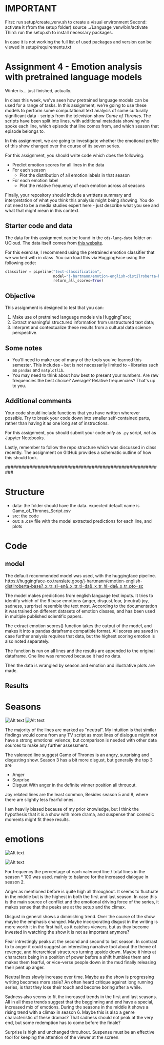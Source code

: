 
# IMPORTANT
First: run setup/create_venv.sh to create a visual environment
Second: activate it (from the setup folder) source ../Language_venv/bin/activate
Third:  run the setup.sh to install necessary packages.

In case it is not working the full list of used packages and version can be viewed in setup/requirements.txt

# Assignment 4 - Emotion analysis with pretrained language models

Winter is... just finished, actually.

In class this week, we've seen how pretrained language models can be used for a range of tasks. In this assignment, we're going to use these models to perform some computational text analysis of some culturally significant data - scripts from the television show *Game of Thrones*. The scripts have been split into lines, with additional metadata showing who spoke each line, which episode that line comes from, and which season that episode belongs to.

In this assignment, we are going to investigate whether the emotional profile of this show changed over the course of its seven series.

For this assignment, you should write code which does the following:

- Predict emotion scores for all lines in the data
- For each season
    - Plot the distribution of all emotion labels in that season
- For each emotion label
    - Plot the relative frequency of each emotion across all seasons

Finally, your repository should include a writtens summary and interpretation of what you think this analysis might being showing. You do not need to be a media studies expert here - just describe what you see and what that might mean in this context.


## Starter code and data

The data for this assignment can be found in the ```cds-lang-data``` folder on UCloud. The data itself comes from [this website](https://www.kaggle.com/datasets/albenft/game-of-thrones-script-all-seasons?select=Game_of_Thrones_Script.csv).

For this exercise, I recommend using the pretrained emotion classifier that we worked with in class. You can load this via HuggingFace using the following code:

```python
classifier = pipeline("text-classification", 
                      model="j-hartmann/emotion-english-distilroberta-base", 
                      return_all_scores=True)
```                      

## Objective

This assignment is designed to test that you can:

1. Make use of pretrained language models via HuggingFace;
2. Extract meaningful structured information from unstructured text data;
3. Interpret and contextualize these results from a cultural data science perspective.

## Some notes

- You'll need to make use of many of the tools you've learned this semester. This includes - but is not necessarily limited to - libraries such as ```pandas``` and ```matplotlib```.
- You may need to think about how best to present your numbers. Are raw frequencies the best choice? Average? Relative frequencies? That's up to you.

## Additional comments

Your code should include functions that you have written wherever possible. Try to break your code down into smaller self-contained parts, rather than having it as one long set of instructions.

For this assignment, you should submit your code *only* as ```.py``` script, *not* as Jupyter Notebooks.

Lastly, remember to follow the repo structure which was discussed in class recently. The assignment on GitHub provides a schematic outline of how this should look.

###########################################################
# Structure
- data: the folder should have the data. expected default name is Game_of_Thrones_Script.csv
- src: the code
- out: a .csv file with the model extracted predictions for each line, and plots

# Code

## model
The default recommended model was used, with the huggingface pipeline.
https://huggingface-co.translate.goog/j-hartmann/emotion-english-distilroberta-base?_x_tr_sl=en&_x_tr_tl=da&_x_tr_hl=da&_x_tr_pto=sc

The model makes predictions from english language text inputs. It tries to identify which of the 6 base emotions (anger, disgust,fear, (neutral) joy, sadness, surprise) resemble the text most. According to the documentation it was trained on different datasets of emotion classes, and has been used in multiple published scientific papers.

The extract emotion scores() function takes the output of the model, and makes it into a pandas dataframe compatible format. All scores are saved in case further analysis requires that data, but the highest scoring emotion is also noted separately.

The function is run on all lines and the results are appended to the original dataframe. One line was removed because it had no data.

Then the data is wrangled by season and emotion and illustrative plots are made.

## Results

# Seasons
![Alt text](out/seasons/S1-4.png)
![Alt text](out/seasons/S5-8.png)

The majority of the lines are marked as "neutral". My intuition is that similar findings would come from any TV script as most lines of dialogue might not have a strong emotional valence, but comparison is needed with other data sources to make any further assessment.

The valenced line suggest Game of Thrones is an angry, surprising and disgusting show.
Season 3 has a bit more disgust, but generally the top 3 are
- Anger
- Surprise
- Disgust
With anger in the definite winner position all throuout.

Joy related lines are the least common, Besides season 5 and 8, where there are slightly less fearful ones. 

I am heavily biased because of my prior knowledge, but I think the hypothesis that it is a show with more drama, and suspense than comedic moments might fit these results.

# emotions
![Alt text](out/emotions/E1.png)

![Alt text](out/emotions/E2.png)

For frequency the percentage of each valenced line / total lines in the season * 100 was used.
mainly to balance for the increased dialogue in season 2.

Anger as mentioned before is quite high all throughout. It seems to fluctuate in the middle but is the highest in both the first and last season. In case this is the main source of conflict and the emotional driving force of the series, it makes sense that the peaks are at the setup and the climax.

Disgust in general shows a diminishing trend. Over the course of the show maybe the emphasis changed. Maybe incorporating disgust in the writing is more worth it in the first half, as it catches viewers, but as they become invested in watching the show it is not as important anymore?

Fear intrestingly peaks at the second and second to last season. In contrast to to anger it could suggest an interesting narrative tool about the theme of revenge, and hierarchical structures turning upside down. Maybe it hints at characters being in a position of power before a shift humbles them and makes them fearful, or vice-verse people down in the mud finally releasing their pent up anger.

Neutral lines slowly increase over time. Maybe as  the show is progressing writing becomes more stale? An often heard critique against long running series, is that they lose their touch and become boring after a while.

Sadness also seems to fit the increased trends in the first and last seasons. All in all these trends suggest that the begginning and end have a special, increased mix of emotions. During the seasons in the middle it shows a rising trend with a climax in season 6. Maybe this is also a genre characteristic of these dramas? That sadness should not peak at the very end, but some redemption has to come before the finale?

Surprise is high and unchanged throuhout. Suspense must be an effective tool for keeping the attention of the viewer at the screen.

